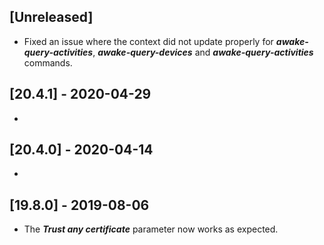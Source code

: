 ## [Unreleased]
 - Fixed an issue where the context did not update properly for ***awake-query-activities***, ***awake-query-devices*** and ***awake-query-activities*** commands.


## [20.4.1] - 2020-04-29
-

## [20.4.0] - 2020-04-14
-


## [19.8.0] - 2019-08-06
 - The ***Trust any certificate*** parameter now works as expected.
